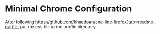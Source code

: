 # Minimal Chrome Configuration

After following https://github.com/khuedoan/one-line-firefox?tab=readme-ov-file, put the css file to the profile directory.

